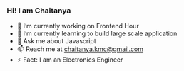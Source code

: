 ###    Hi! I am Chaitanya

- 🔭 I’m currently working on Frontend Hour 
- 🌱 I’m currently learning to build large scale application
- 💬 Ask me about Javascript
- 📫 Reach me at chaitanya.kmc@gmail.com
- ⚡ Fact: I am an Electronics Engineer
